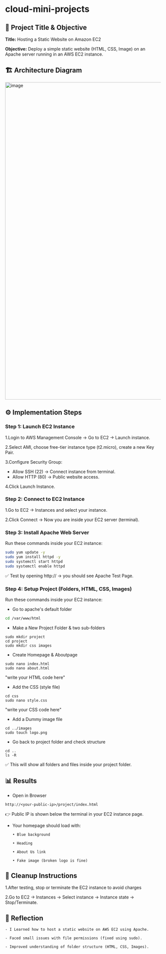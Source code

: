 # cloud-mini-projects

## 📌 Project Title & Objective

**Title:** Hosting a Static Website on Amazon EC2

**Objective:** Deploy a simple static website (HTML, CSS, Image) on an Apache server running in an AWS EC2 instance.


## 🏗️ Architecture Diagram

<img width="900" height="1024" alt="image" src="https://github.com/user-attachments/assets/7283f4e4-b406-4392-9be6-a8d363caffc0" />





## ⚙️ Implementation Steps

### Step 1: Launch EC2 Instance

 1.Login to AWS Management Console → Go to EC2 → Launch instance.

 2.Select AMI, choose free-tier instance type (t2.micro), create a new Key Pair.

 3.Configure Security Group:  
   - Allow SSH (22) → Connect instance from terminal.  
   - Allow HTTP (80) → Public website access.
     
 4.Click Launch Instance.  

### Step 2: Connect to EC2 Instance

 1.Go to EC2 → Instances and select your instance.
 
 2.Click Connect → Now you are inside your EC2 server (terminal).

### Step 3: Install Apache Web Server 
 Run these commands inside your EC2 instance:  

```bash
sudo yum update -y
sudo yum install httpd -y
sudo systemctl start httpd
sudo systemctl enable httpd
```
✅ Test by opening http://<Public-IP> → you should see Apache Test Page.

### Step 4: Setup Project (Folders, HTML, CSS, Images)

Run these commands inside your EC2 instance:  

  - Go to apache's default folder
```bash
cd /var/www/html
```
  - Make a New Project Folder & two sub-folders
```
sudo mkdir project
cd project
sudo mkdir css images
```
  - Create Homepage & Aboutpage
```
sudo nano index.html
sudo nano about.html
```
  "write your HTML code here"

- Add the CSS (style file)
```
cd css
sudo nano style.css
```
  "write your CSS code here"

  - Add a Dummy image file
```
cd ../images
sudo touch logo.png
```
  - Go back to project folder and check structure
```
cd ..
ls -R
```
 ✅ This will show all folders and files inside your project folder.

 ## 📊 Results 

  - Open in Browser
```
http://<your-public-ip>/project/index.html
```
  👉 Public IP is shown below the terminal in your EC2 instance page.

  - Your homepage should load with:
  
        • Blue background

        • Heading

        • About Us link

        • Fake image (broken logo is fine)
  ## 🧹 Cleanup Instructions

   1.After testing, stop or terminate the EC2 instance to avoid charges
   
   2.Go to EC2 → Instances → Select instance → Instance state → Stop/Terminate.

  ## 📝 Reflection

    - I Learned how to host a static website on AWS EC2 using Apache.

    - Faced small issues with file permissions (fixed using sudo).

    - Improved understanding of folder structure (HTML, CSS, Images).
